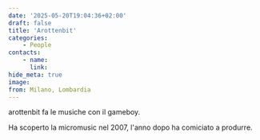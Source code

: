 ```yaml
---
date: '2025-05-20T19:04:36+02:00'
draft: false
title: 'Arottenbit'
categories:
    - People
contacts:
    - name: 
      link: 
hide_meta: true
image: 
from: Milano, Lombardia
---
```


arottenbit fa le musiche con il gameboy.

Ha scoperto la micromusic nel 2007, l'anno dopo ha comiciato a produrre.
